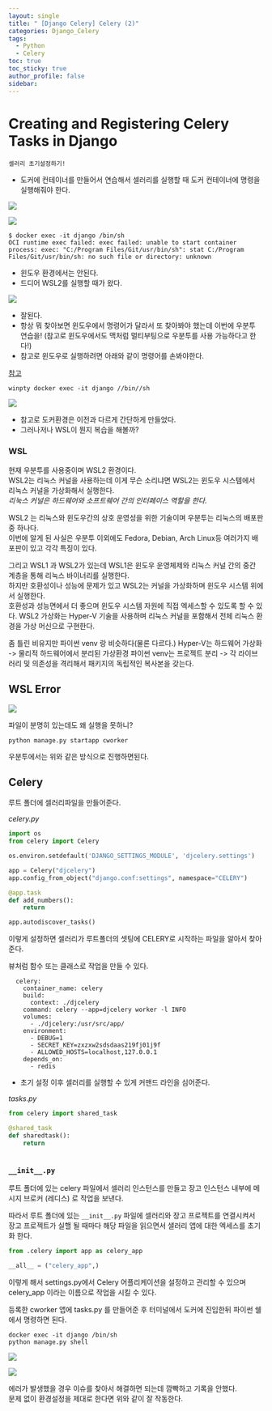 ```yaml
---
layout: single
title: " [Django Celery] Celery (2)"
categories: Django_Celery
tags:
  - Python
  - Celery
toc: true
toc_sticky: true
author_profile: false
sidebar:
---
```

# Creating and Registering Celery Tasks in Django
`셀러리 초기설정하기!`

- 도커에 컨테이너를 만들어서 연습해서 셀러리를 실행할 때 도커 컨테이너에 명령을 실행해줘야 한다. 


![](https://i.imgur.com/Apcdswt.png)


![](https://i.imgur.com/8c0ajxB.png)


```
$ docker exec -it django /bin/sh
OCI runtime exec failed: exec failed: unable to start container process: exec: "C:/Program Files/Git/usr/bin/sh": stat C:/Program Files/Git/usr/bin/sh: no such file or directory: unknown
```

- 윈도우 환경에서는 안된다.
- 드디어 WSL2를 실행할 때가 왔다.

![](https://i.imgur.com/KpWiFLU.png)

- 잘된다. 
- 항상 뭐 찾아보면 윈도우에서 명령어가 달라서 또 찾아봐야 했는데 이번에 우분투 연습을! (참고로 윈도우에서도 맥처럼 멀티부팅으로 우분투를 사용 가능하다고 한다!)
- 참고로 윈도우로 실행하려면 아래와 같이 명령어를 손봐야한다.

[참고](https://github.com/docker/for-linux/issues/246)

```
winpty docker exec -it django //bin//sh
```

![](https://i.imgur.com/2VBcagV.png)

- 참고로 도커환경은 이전과 다르게 간단하게 만들었다.
- 그러나저나 WSL이 뭔지 복습을 해볼까?

### WSL

현재 우분투를 사용중이며 WSL2 환경이다.     
WSL2는 리눅스 커널을 사용하는데 이게 무슨 소리냐면 WSL2는 윈도우 시스템에서 리눅스 커널을 가상화해서 실행한다.      
*리눅스 커널은 하드웨어와 소프트웨어 간의 인터페이스 역할을 한다.*

WSL2 는 리눅스와 윈도우간의 상호 운영성을 위한 기술이며 우분투는 리눅스의 배포판중 하나다.      
이번에 알게 된 사실은 우분투 이외에도 Fedora, Debian, Arch Linux등 여러가지 배포판이 있고 각각 특징이 있다.       

그리고 WSL1 과 WSL2가 있는데 WSL1은 윈도우 운영체제와 리눅스 커널 간의 중간 계층을 통해 리눅스 바이너리를 실행한다.     
하지만 호환성이나 성능에 문제가 있고 WSL2는 커널을 가상화하며 윈도우 시스템 위에서 실행한다.      
호환성과 성능면에서 더 좋으며 윈도우 시스템 자원에 직접 엑세스할 수 있도록 할 수 있다. WSL2 가상화는 Hyper-V 기술을 사용하며 리눅스 커널을 포함해서 전체 리눅스 환경을 가상 머신으로 구현한다.     

좀 틀린 비유지만 파이썬 venv 랑 비슷하다(물론 다르다.)
Hyper-V는 하드웨어 가상화 -> 물리적 하드웨어에서 분리된 가상환경
파이썬 venv는 프로젝트 분리 -> 각 라이브러리 및 의존성을 격리해서 패키지의 독립적인 복사본을 갖는다.


## WSL Error

![](https://i.imgur.com/F2jT2n6.png)

파일이 분명히 있는데도 왜 실행을 못하니?

```
python manage.py startapp cworker
```

우분투에서는 위와 같은 방식으로 진행하면된다.


## Celery

루트 폴더에 셀러리파일을 만들어준다.

*celery.py*
```python
import os
from celery import Celery

os.environ.setdefault('DJANGO_SETTINGS_MODULE', 'djcelery.settings')

app = Celery("djcelery")
app.config_from_object("django.conf:settings", namespace="CELERY")

@app.task
def add_numbers():
    return

app.autodiscover_tasks()
```

이렇게 설정하면 셀러리가 루트폴더의 셋팅에 CELERY로 시작하는 파일을 알아서 찾아준다.     

뷰처럼 함수 또는 클래스로 작업을 만들 수 있다.     

```
  celery:
    container_name: celery
    build:
      context: ./djcelery
    command: celery --app=djcelery worker -l INFO
    volumes:
      - ./djcelery:/usr/src/app/
    environment:
      - DEBUG=1
      - SECRET_KEY=zxzxw2sdsdaas219fj01j9f
      - ALLOWED_HOSTS=localhost,127.0.0.1
    depends_on:
      - redis
```

- 초기 설정 이후 셀러리를 실행할 수 있게 커맨드 라인을 심어준다.

*tasks.py*
```python
from celery import shared_task

@shared_task
def sharedtask():
    return
    
```

### `__init__.py`
루트 폴더에 있는 celery 파일에서 셀러리 인스턴스를 만들고 장고 인스턴스 내부에 메시지 브로커 (레디스) 로 작업을 보낸다.

따라서 루트 폴더에 있는 `__init__.py` 파일에 셀러리와 장고 프로젝트를 연결시켜서 장고 프로젝트가 실핼 될 때마다 해당 파일을 읽으면서 샐러리 앱에 대한 엑세스를 초기화 한다.

```python
from .celery import app as celery_app

__all__ = ("celery_app",)
```

이렇게 해서 settings.py에서 Celery 어플리케이션을 설정하고 관리할 수 있으며 celery_app 이라는 이름으로 작업을 시킬 수 있다.

등록한 cworker 앱에 tasks.py 를 만들어준 후 터미널에서 도커에 진입한뒤 파이썬 쉘에서 명령하면 된다.

```
docker exec -it django /bin/sh
python manage.py shell
```

![](https://i.imgur.com/Hq0ohnt.png)

![](https://i.imgur.com/gUhPVQJ.png)

에러가 발생했을 경우 이슈를 찾아서 해결하면 되는데 깜빡하고 기록을 안했다.      
문제 없이 환경설정을 제대로 한다면 위와 같이 잘 작동한다.